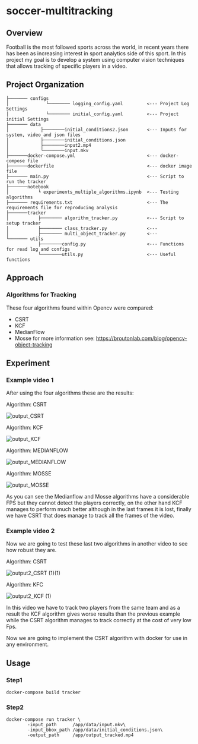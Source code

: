 # soccer-multitracking

## Overview

Football is the most followed sports across the world, in recent years there has been as increasing interest in sport analytics side of this sport. In this project my goal is to develop a system using computer vision techniques that allows tracking of specific players in a video.

## Project Organization

```.
├─────── configs
│              └──────── logging_config.yaml         <--- Project Log Settings  
│              └──────── initial_config.yaml         <--- Project initial Settings 
├─────── data
│            ├────────initial_conditions2.json       <--- Inputs for system, video and json files
│            ├────────initial_conditions.json
│            ├────────input2.mp4
│            └────────input.mkv
├───────docker-compose.yml                           <--- docker-compose file
├───────dockerfile                                   <--- docker image file
├─────── main.py                                     <--- Script to run the tracker 
├───────notebook
│           └ experiments_multiple_algorithms.ipynb  <--- Testing algorithms
├─────── requirements.txt                            <--- The requirements file for reproducing analysis
├───────tracker
│           ├──────── algorithm_tracker.py           <--- Script to setup tracker 
│           ├──────── class_tracker.py               <--- 
│           ├──────── multi_object_tracker.py        <---
└─────── utils
            ├────────config.py                       <--- Functions for read log and configs
            └────────utils.py                        <--- Useful functions

```

## Approach
### Algorithms for Tracking

These four algorithms found within Opencv were compared:

- CSRT
- KCF
- MedianFlow
- Mosse
for more information see: https://broutonlab.com/blog/opencv-object-tracking

## Experiment

### Example video 1

After using the four algorithms these are the results:

Algorithm: CSRT

![output_CSRT](https://user-images.githubusercontent.com/33854300/171506937-0de43180-d5fb-4f52-8f9a-c03554ee20af.gif)

Algorithm: KCF

![output_KCF](https://user-images.githubusercontent.com/33854300/171512221-8b729864-2dd2-484a-ac56-a5ff69991958.gif)

Algorithm: MEDIANFLOW

![output_MEDIANFLOW](https://user-images.githubusercontent.com/33854300/171512288-8318ee3f-c065-4553-892b-f30efdab3930.gif)

Algorithm: MOSSE

![output_MOSSE](https://user-images.githubusercontent.com/33854300/171512327-473ac09a-d031-432b-ba5c-bbcad3b451d1.gif)

As you can see the Medianflow and Mosse algorithms have a
considerable FPS but they cannot detect the players correctly, on the other hand KCF manages to perform much better although in the last frames it is lost, finally we have CSRT that does manage to track all the frames of the video. 

### Example video 2


Now we are going to test these last two algorithms in another video to see how robust they are.

Algorithm: CSRT

![output2_CSRT (1)(1)](https://user-images.githubusercontent.com/33854300/171512376-eafe2c99-b093-404d-8cfa-2a7a8232543d.gif)

Algorithm: KFC

![output2_KCF (1)](https://user-images.githubusercontent.com/33854300/171512384-15dbafe2-6f4b-439d-8002-72fefea5501c.gif)

In this video we have to track two players from the same team and as a result the KCF algorithm gives worse results than the previous example while the CSRT algorithm manages to track correctly at the cost of very low Fps.

Now we are going to implement the CSRT algorithm with docker for use in any environment.

## Usage

### Step1

```
docker-compose build tracker
```

### Step2

```
docker-compose run tracker \
        -input_path      /app/data/input.mkv\
        -input_bbox_path /app/data/initial_conditions.json\
        -output_path     /app/output_tracked.mp4 
```





